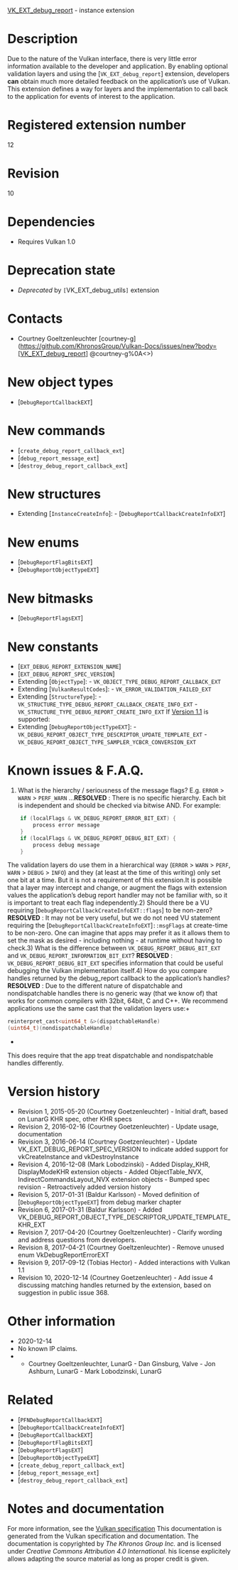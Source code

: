 [VK_EXT_debug_report](https://www.khronos.org/registry/vulkan/specs/1.3-extensions/man/html/VK_EXT_debug_report.html) - instance extension

# Description
Due to the nature of the Vulkan interface, there is very little error
information available to the developer and application.
By enabling optional validation layers and using the [`VK_EXT_debug_report`]
extension, developers  **can**  obtain much more detailed feedback on the
application’s use of Vulkan.
This extension defines a way for layers and the implementation to call back
to the application for events of interest to the application.

# Registered extension number
12

# Revision
10

# Dependencies
- Requires Vulkan 1.0

# Deprecation state
- *Deprecated* by `[`VK_EXT_debug_utils`]` extension

# Contacts
- Courtney Goeltzenleuchter [courtney-g](https://github.com/KhronosGroup/Vulkan-Docs/issues/new?body=[VK_EXT_debug_report] @courtney-g%0A<<Here describe the issue or question you have about the VK_EXT_debug_report extension>>)

# New object types
- [`DebugReportCallbackEXT`]

# New commands
- [`create_debug_report_callback_ext`]
- [`debug_report_message_ext`]
- [`destroy_debug_report_callback_ext`]

# New structures
- Extending [`InstanceCreateInfo`]:  - [`DebugReportCallbackCreateInfoEXT`]

# New enums
- [`DebugReportFlagBitsEXT`]
- [`DebugReportObjectTypeEXT`]

# New bitmasks
- [`DebugReportFlagsEXT`]

# New constants
- [`EXT_DEBUG_REPORT_EXTENSION_NAME`]
- [`EXT_DEBUG_REPORT_SPEC_VERSION`]
- Extending [`ObjectType`]:  - `VK_OBJECT_TYPE_DEBUG_REPORT_CALLBACK_EXT` 
- Extending [`VulkanResultCodes`]:  - `VK_ERROR_VALIDATION_FAILED_EXT` 
- Extending [`StructureType`]:  - `VK_STRUCTURE_TYPE_DEBUG_REPORT_CALLBACK_CREATE_INFO_EXT`  - `VK_STRUCTURE_TYPE_DEBUG_REPORT_CREATE_INFO_EXT` 
If [Version 1.1]() is supported:
- Extending [`DebugReportObjectTypeEXT`]:  - `VK_DEBUG_REPORT_OBJECT_TYPE_DESCRIPTOR_UPDATE_TEMPLATE_EXT`  - `VK_DEBUG_REPORT_OBJECT_TYPE_SAMPLER_YCBCR_CONVERSION_EXT`

# Known issues & F.A.Q.
1) What is the hierarchy / seriousness of the message flags? E.g.
`ERROR` > `WARN` > `PERF_WARN` …​ **RESOLVED** : There is no specific hierarchy.
Each bit is independent and should be checked via bitwise AND.
For example:
```c
    if (localFlags & VK_DEBUG_REPORT_ERROR_BIT_EXT) {
        process error message
    }
    if (localFlags & VK_DEBUG_REPORT_DEBUG_BIT_EXT) {
        process debug message
    }
```
The validation layers do use them in a hierarchical way (`ERROR` >
`WARN` > `PERF`, `WARN` > `DEBUG` > `INFO`) and they (at
least at the time of this writing) only set one bit at a time.
But it is not a requirement of this extension.It is possible that a layer may intercept and change, or augment the flags
with extension values the application’s debug report handler may not be
familiar with, so it is important to treat each flag independently.2) Should there be a VU requiring
[`DebugReportCallbackCreateInfoEXT::flags`] to be non-zero? **RESOLVED** : It may not be very useful, but we do not need VU statement
requiring the [`DebugReportCallbackCreateInfoEXT`]`::msgFlags` at
create-time to be non-zero.
One can imagine that apps may prefer it as it allows them to set the mask as
desired - including nothing - at runtime without having to check.3) What is the difference between `VK_DEBUG_REPORT_DEBUG_BIT_EXT` and
`VK_DEBUG_REPORT_INFORMATION_BIT_EXT`? **RESOLVED** : `VK_DEBUG_REPORT_DEBUG_BIT_EXT` specifies information that
could be useful debugging the Vulkan implementation itself.4) How do you compare handles returned by the debug_report callback to the
application’s handles? **RESOLVED** : Due to the different nature of dispatchable and nondispatchable
handles there is no generic way (that we know of) that works for common
compilers with 32bit, 64bit, C and C++.
We recommend applications use the same cast that the validation layers use:+
```c
reinterpret_cast<uint64_t &>(dispatchableHandle)
(uint64_t)(nondispatchableHandle)
```
+
This does require that the app treat dispatchable and nondispatchable
handles differently.

# Version history
- Revision 1, 2015-05-20 (Courtney Goetzenleuchter)  - Initial draft, based on LunarG KHR spec, other KHR specs 
- Revision 2, 2016-02-16 (Courtney Goetzenleuchter)  - Update usage, documentation 
- Revision 3, 2016-06-14 (Courtney Goetzenleuchter)  - Update VK_EXT_DEBUG_REPORT_SPEC_VERSION to indicate added support for vkCreateInstance and vkDestroyInstance 
- Revision 4, 2016-12-08 (Mark Lobodzinski)  - Added Display_KHR, DisplayModeKHR extension objects  - Added ObjectTable_NVX, IndirectCommandsLayout_NVX extension objects  - Bumped spec revision  - Retroactively added version history 
- Revision 5, 2017-01-31 (Baldur Karlsson)  - Moved definition of [`DebugReportObjectTypeEXT`] from debug marker chapter 
- Revision 6, 2017-01-31 (Baldur Karlsson)  - Added VK_DEBUG_REPORT_OBJECT_TYPE_DESCRIPTOR_UPDATE_TEMPLATE_KHR_EXT 
- Revision 7, 2017-04-20 (Courtney Goeltzenleuchter)  - Clarify wording and address questions from developers. 
- Revision 8, 2017-04-21 (Courtney Goeltzenleuchter)  - Remove unused enum VkDebugReportErrorEXT 
- Revision 9, 2017-09-12 (Tobias Hector)  - Added interactions with Vulkan 1.1 
- Revision 10, 2020-12-14 (Courtney Goetzenleuchter)  - Add issue 4 discussing matching handles returned by the extension, based on suggestion in public issue 368.

# Other information
* 2020-12-14
* No known IP claims.
*   - Courtney Goeltzenleuchter, LunarG  - Dan Ginsburg, Valve  - Jon Ashburn, LunarG  - Mark Lobodzinski, LunarG

# Related
- [`PFNDebugReportCallbackEXT`]
- [`DebugReportCallbackCreateInfoEXT`]
- [`DebugReportCallbackEXT`]
- [`DebugReportFlagBitsEXT`]
- [`DebugReportFlagsEXT`]
- [`DebugReportObjectTypeEXT`]
- [`create_debug_report_callback_ext`]
- [`debug_report_message_ext`]
- [`destroy_debug_report_callback_ext`]

# Notes and documentation
For more information, see the [Vulkan specification](https://www.khronos.org/registry/vulkan/specs/1.3-extensions/html/vkspec.html)
This documentation is generated from the Vulkan specification and documentation.
The documentation is copyrighted by *The Khronos Group Inc.* and is licensed under *Creative Commons Attribution 4.0 International*.
his license explicitely allows adapting the source material as long as proper credit is given.
        